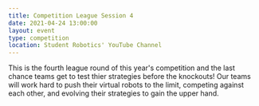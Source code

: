 ```yaml
---
title: Competition League Session 4
date: 2021-04-24 13:00:00
layout: event
type: competition
location: Student Robotics' YouTube Channel
---
```


This is the fourth league round of this year's competition and the last chance teams get to test thier strategies before the knockouts! Our teams will work hard to push their virtual robots to the limit, competing against each other, and evolving their strategies to gain the upper hand.
